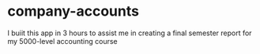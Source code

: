 # company-accounts
I buiit this app in 3 hours to assist me in creating a final semester report for my 5000-level accounting course
